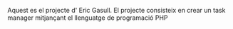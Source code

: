Aquest es el projecte d' Eric Gasull.
El projecte consisteix en crear un task manager mitjançant el llenguatge de programació PHP